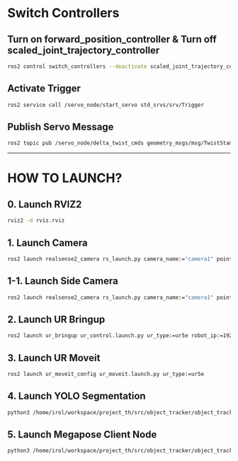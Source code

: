 # Switch Controllers

## Turn on forward_position_controller & Turn off scaled_joint_trajectory_controller

```bash
ros2 control switch_controllers --deactivate scaled_joint_trajectory_controller --activate forward_position_controller
```
## Activate Trigger

```bash
ros2 service call /servo_node/start_servo std_srvs/srv/Trigger
```

## Publish Servo Message

```bash
ros2 topic pub /servo_node/delta_twist_cmds geometry_msgs/msg/TwistStamped "{ header: { stamp: 'now', frame_id: 'world' },  twist: {linear: {x: -0.1}, angular: {  }}}" -r 10
```

<hr>

# HOW TO LAUNCH?

## 0. Launch RVIZ2

```bash
rviz2 -d rviz.rviz
```

## 1. Launch Camera

```bash
ros2 launch realsense2_camera rs_launch.py camera_name:="camera1" pointcloud.enable:=true rgb_camera.color_profile:="640,480,30" depth_module.depth_profile:="640,480,30" rgb_camera.enable_auto_exposure:=false rgb_camera.exposure:="100" usb_port_id:="6-1.1"
```

## 1-1. Launch Side Camera

```bash
ros2 launch realsense2_camera rs_launch.py camera_name:="camera1" pointcloud.enable:=true rgb_camera.color_profile:="640,480,30" depth_module.depth_profile:="640,480,30" rgb_camera.enable_auto_exposure:=false rgb_camera.exposure:="100" usb_port_id:="6-1.3"
```

## 2. Launch UR Bringup

```bash
ros2 launch ur_bringup ur_control.launch.py ur_type:=ur5e robot_ip:=192.168.2.2 launch_rviz:=false
```

## 3. Launch UR Moveit

```bash
ros2 launch ur_moveit_config ur_moveit.launch.py ur_type:=ur5e
```

## 4. Launch YOLO Segmentation

```bash
python3 /home/irol/workspace/project_th/src/object_tracker/object_tracker/real_time_segmentation_node.py --model_file /home/irol/workspace/project_th/src/object_tracker/resource/best_hg_0428.pt --conf_threshold 0.7
```

## 5. Launch Megapose Client Node

```bash
python3 /home/irol/workspace/project_th/src/object_tracker/object_tracker/megapose_client.py --refiner_iterations 1 --score_threshold 0.2 --target_object alive
```